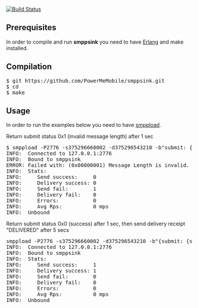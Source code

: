 [![Build Status](https://travis-ci.org/PowerMeMobile/smppsink.png?branch=master)](https://travis-ci.org/PowerMeMobile/smppsink)

## Prerequisites

In order to compile and run **smppsink** you need to have [Erlang](http://www.erlang.org/) and make installed.

## Compilation

<pre>
$ git https://github.com/PowerMeMobile/smppsink.git
$ cd
$ make
</pre>

## Usage
In order to run the examples below you need to have [smppload](https://github.com/PowerMeMobile/smppload).

Return submit status 0x1 (invalid message length) after 1 sec
<pre>
$ smppload -P2776 -s375296660002 -d375296543210 -b"submit: {status: 1, timeout: 1}" -D -v
INFO:  Connected to 127.0.0.1:2776
INFO:  Bound to smppsink
ERROR: Failed with: (0x00000001) Message Length is invalid.
INFO:  Stats:
INFO:     Send success:     0
INFO:     Delivery success: 0
INFO:     Send fail:        1
INFO:     Delivery fail:    0
INFO:     Errors:           0
INFO:     Avg Rps:          0 mps
INFO:  Unbound
</pre>

Return submit status 0x0 (success) after 1 sec, then send delivery receipt "DELIVERED" after 5 secs
<pre>
smppload -P2776 -s375296660002 -d375296543210 -b"{submit: {status: 0, timeout: 1}, receipt: {status: delivered, timeout: 5}}" -D -v
INFO:  Connected to 127.0.0.1:2776
INFO:  Bound to smppsink
INFO:  Stats:
INFO:     Send success:     1
INFO:     Delivery success: 1
INFO:     Send fail:        0
INFO:     Delivery fail:    0
INFO:     Errors:           0
INFO:     Avg Rps:          0 mps
INFO:  Unbound
</pre>
